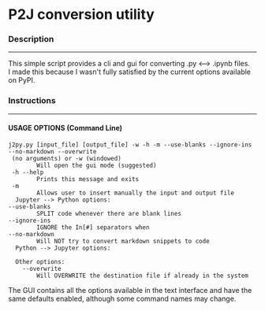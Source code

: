 # P2J conversion utility

### Description
----------------------------------------------------------------------
This simple script provides a cli and gui for converting .py <--> .ipynb files.  
I made this because I wasn't fully satisfied by the current options available on PyPI.  

### Instructions
----------------------------------------------------------------------
#### USAGE OPTIONS (Command Line)

```
j2py.py [input_file] [output_file] -w -h -m --use-blanks --ignore-ins --no-markdown --overwrite
 (no arguments) or -w (windowed)
        Will open the gui mode (suggested)
 -h --help
        Prints this message and exits
 -m
        Allows user to insert manually the input and output file
  Jupyter --> Python options:  
--use-blanks
        SPLIT code whenever there are blank lines
--ignore-ins
        IGNORE the In[#] separators when
--no-markdown
        Will NOT try to convert markdown snippets to code
  Python --> Jupyter options:  

  Other options:  
    --overwrite
        Will OVERWRITE the destination file if already in the system
```

The GUI contains all the options available in the text interface and have the same defaults enabled, although some command names may change.  